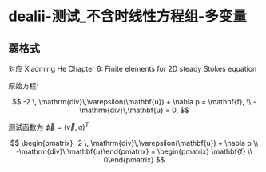 # dealii-测试_不含时线性方程组-多变量


## 弱格式

对应 Xiaoming He Chapter 6: Finite elements for 2D steady Stokes equation 

原始方程:

$$
-2 \, \mathrm{div}\,\varepsilon(\mathbf{u}) + \nabla p = \mathbf{f}, \\
-\mathrm{div}\,\mathbf{u} = 0,
$$

测试函数为 $\vec{\phi} = (\vec{v},q)^T$

$$
\begin{pmatrix}
-2 \, \mathrm{div}\,\varepsilon(\mathbf{u}) + \nabla p \\
-\mathrm{div}\,\mathbf{u}\end{pmatrix} =
\begin{pmatrix}
\mathbf{f} \\
0\end{pmatrix}
$$


<!--stackedit_data:
eyJoaXN0b3J5IjpbMTQ4MjU5MjUyMCwtMTM1MDU5NzIzNiwtMT
gxMTI3MDM4NV19
-->